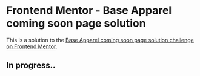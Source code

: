 # Frontend Mentor - Base Apparel coming soon page solution

This is a solution to the [Base Apparel coming soon page solution challenge on Frontend Mentor](https://www.frontendmentor.io/challenges/base-apparel-coming-soon-page-5d46b47f8db8a7063f9331a0). 

## In progress..